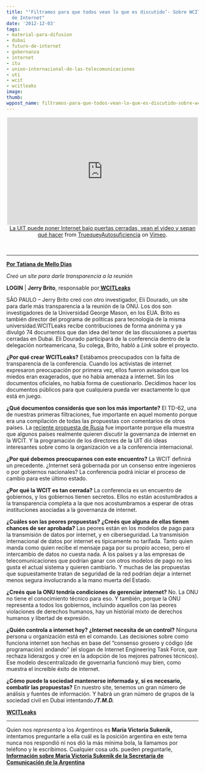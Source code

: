 ```yaml
---
title: "‘Filtramos para que todos vean lo que es discutido’- Sobre WCITLeaks, el futuro
  de Internet"
date: '2012-12-03'
tags:
- material-para-difusion
- dubai
- futuro-de-internet
- gobernanza
- internet
- itu
- union-internacional-de-las-telecomunicaciones
- uti
- wcit
- wcitleaks
image: 
thumb: 
wppost_name: filtramos-para-que-todos-vean-lo-que-es-discutido-sobre-wcitleaks-el-futuro-de-internet
---
```


<center>
<iframe src="http://player.vimeo.com/video/53504965?badge=0" frameborder="0" width="500" height="281"></iframe><a href="http://vimeo.com/53504965">La UIT puede poner Internet bajo puertas cerradas, vean el video y sepan qué hacer</a> from <a href="http://vimeo.com/user14394912">TruequeyAutosuficiencia</a> on <a href="http://vimeo.com">Vimeo</a>.

&nbsp;

</center>

<hr />

<strong><a href="http://blogs.estadao.com.br/link/vazamos-para-todos-verem-o-que-e-discutido/" target="_blank">Por Tatiana de Mello Dias</a></strong>

<em>Creó un site para darle transparencia a la reunión</em>

<strong>LOGIN</strong> | <strong>Jerry Brito</strong>, responsable por<strong><a href="http://wcitleaks.org/" target="_blank"> WCITLeaks</a></strong>

SÃO PAULO – Jerry Brito creó con otro investigador, Eli Dourado, un site para darle más transparencia a la reunión de la ONU. Los dos son investigadores de la Universidad George Mason, en los EUA. Brito es también director del programa de políticas para tecnologia de la misma universidad.WCITLeaks recibe contribuciones de forma anónima y ya divulgó 74 documentos que dan idea del tenor de las discusiones a puertas cerradas en Dubai. Eli Dourado participará de la conferencia dentro de la delegación norteamericana, Su colega, Brito, habló a <em>Link</em> sobre el proyecto.

<strong>¿Por qué crear WCITLeaks?</strong>
Estábamos preocupados con la falta de transparencia de la conferencia. Cuando los activistas de internet expresaron preocupación por primera vez, ellos fueron avisados que los miedos eran exagerados, que no habia amenaza a internet. Sin los documentos oficiales, no había forma de cuestionarlo. Decidimos hacer los documentos públicos para que cualquiera pueda ver exactamente lo que está en juego.

<strong>¿Qué documentos considerás que son los más importante?</strong>
El TD-62, una de nuestras primeras filtraciones, fue importante en aquel momento porque era una compilación de todas las propuestas con comentarios de otros países. La <a href="https://partidopirata.com.ar/7451/rusia-le-exige-a-la-onu-un-amplio-papel-en-la-gobernanza-de-internet-revela-filtracion" target="_blank">reciente propuesta de Rusia</a> fue importante porque ella muestra que algunos países realmente quieren discutir la governanza de internet en la WCIT. Y la programación de los directores de la UIT dió ideas interesantes sobre como la organización ve a la conferencia internacional.

<strong>¿Por qué debemos preocuparnos con este encuentro?</strong>
La WCIT definirá un precedente. ¿Internet será gobernada por un consenso entre ingenieros o por gobiernos nacionales? La conferencia podrá iniciar el proceso de cambio para este último estado.

<strong>¿Por qué la WCIT es tan cerrada?</strong>
La conferencia es un encuentro de gobiernos, y los gobiernos tienen secretos. Ellos no están acostumbrados a la transparencia completa a la que nos acostumbramos a esperar de otras instituciones asociadas a la governanza de internet.

<strong>¿Cuáles son las peores propuestas? ¿Creés que alguna de ellas tienen chances de ser aprobada?</strong>
Las peores están en los modelos de pago para la transmisión de datos por internet, y en ciberseguridad. La transmisión internacional de datos por internet es tipicamente no tarifada. Tanto quien manda como quien recibe el mensaje paga por su propio acceso, pero el intercambio de datos no cuesta nada. A los países y a las empresas de telecomunicaciones que podrían ganar con otros modelos de pago no les gusta el actual sistema y quieren cambiarlo. Y muchas de las propuestas que supuestamente tratan de seguridad de la red podrían dejar a internet menos segura involucrando a la mano muerta del Estado.

<strong>¿Creés que la ONU tendría condiciones de gerenciar internet?</strong>
No. La ONU no tiene el conocimiento técnico para eso. Y también, porque la ONU representa a todos los gobiernos, incluindo aquellos con las peores violaciones de derechos humanos, hay un histórial mixto de derechos humanos y libertad de expresión.

<strong>¿Quién controla a internet hoy? ¿Internet necesita de un control?</strong>
Ninguna persona u organización está en el comando. Las decisiones sobre como funciona internet son hechas en base del “consenso grosero y código (de programación) andando” (el slogan de Internet Engineering Task Force, que rechaza liderazgos y cree en la adopción de los mejores patrones técnicos). Ese modelo descentralizado de governan\a funcionó muy bien, como muestra el increíble éxito de internet.

<strong>¿Cómo puede la sociedad mantenerse informada y, si es necesario, combatir las propuestas?</strong>
En nuestro site, tenemos un gran número de análisis y fuentes de información. Y habrá un gran número de grupos de la sociedad civil en Dubai intentando.<strong><em>/T.M.D.</em></strong>

<strong><a href="http://wcitleaks.org/" target="_blank">WCITLeaks</a></strong>

<hr />

Quien nos <em>representa</em> a los Argentinos es <strong>María Victoria Sukenik,</strong> intentamos preguntarle a ella cuál es la posición argentina en este tema nunca nos respondió ni nos dió la más mínima bola, la llamamos por teléfono y le escribimos.
Cualquier cosa uds. pueden preguntarle,
<strong> <a href="http://www.itu.int/online/mm/scripts/gd.detail?p&amp;_languageid=1&amp;_n=&amp;_owner=SEC_GMPCS&amp;_phone=&amp;_personid=1174566" target="_blank">Información sobre María Victoria Sukenik de la Secretaría de Comunicación de la Argentina</a></strong>
